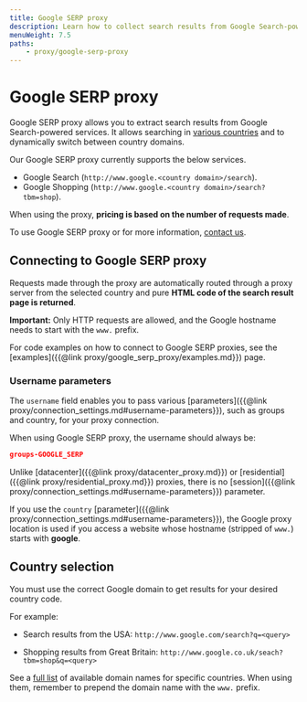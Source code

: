 ```yaml
---
title: Google SERP proxy
description: Learn how to collect search results from Google Search-powered tools. Get search results from localized domains in multiple countries, e.g. the US and Germany.
menuWeight: 7.5
paths:
    - proxy/google-serp-proxy
---
```


# [](#google-serp-proxy) Google SERP proxy

Google SERP proxy allows you to extract search results from Google Search-powered services. It allows searching in [various countries](#country-selection) and to dynamically switch between country domains.

Our Google SERP proxy currently supports the below services.

*   Google Search (`http://www.google.<country domain>/search`).
*   Google Shopping (`http://www.google.<country domain>/search?tbm=shop`).

When using the proxy, **pricing is based on the number of requests made**. 

To use Google SERP proxy or for more information, [contact us](https://apify.com/contact).

## [](#connecting-to-google-serp-proxy) Connecting to Google SERP proxy

Requests made through the proxy are automatically routed through a proxy server from the selected country and pure **HTML code of the search result page is returned**.

**Important:** Only HTTP requests are allowed, and the Google hostname needs to start with the `www.` prefix.

For code examples on how to connect to Google SERP proxies, see the [examples]({{@link proxy/google_serp_proxy/examples.md}}) page.

### [](#username-parameters) Username parameters

The `username` field enables you to pass various [parameters]({{@link proxy/connection_settings.md#username-parameters}}), such as groups and country, for your proxy connection.

When using Google SERP proxy, the username should always be:

```json
groups-GOOGLE_SERP
```

Unlike [datacenter]({{@link proxy/datacenter_proxy.md}}) or [residential]({{@link proxy/residential_proxy.md}}) proxies, there is no [session]({{@link proxy/connection_settings.md#username-parameters}}) parameter.

If you use the `country` [parameter]({{@link proxy/connection_settings.md#username-parameters}}), the Google proxy location is used if you access a website whose hostname (stripped of `www.`) starts with **google**.

## [](#country-selection) Country selection

You must use the correct Google domain to get results for your desired country code.

For example:

* Search results from the USA: `http://www.google.com/search?q=<query>`

* Shopping results from Great Britain: `http://www.google.co.uk/seach?tbm=shop&q=<query>`

See a [full list](https://ipfs.io/ipfs/QmXoypizjW3WknFiJnKLwHCnL72vedxjQkDDP1mXWo6uco/wiki/List_of_Google_domains.html) of available domain names for specific countries. When using them, remember to prepend the domain name with the `www.` prefix.
